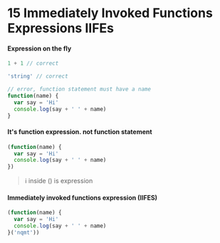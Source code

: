 # 15 Immediately Invoked Functions Expressions IIFEs

#### Expression on the fly

```javascript
1 + 1 // correct

'string' // correct

// error, function statement must have a name 
function(name) {
  var say = 'Hi'
  console.log(say + ' ' + name)
}
```
#### It's function expression. not function statement 

```javascript
(function(name) {
  var say = 'Hi'
  console.log(say + ' ' + name)
})
```
> :information_source: inside () is expression

#### Immediately invoked functions expression (IIFES)

```javascript
(function(name) {
  var say = 'Hi'
  console.log(say + ' ' + name)
}('nqmt'))
```
